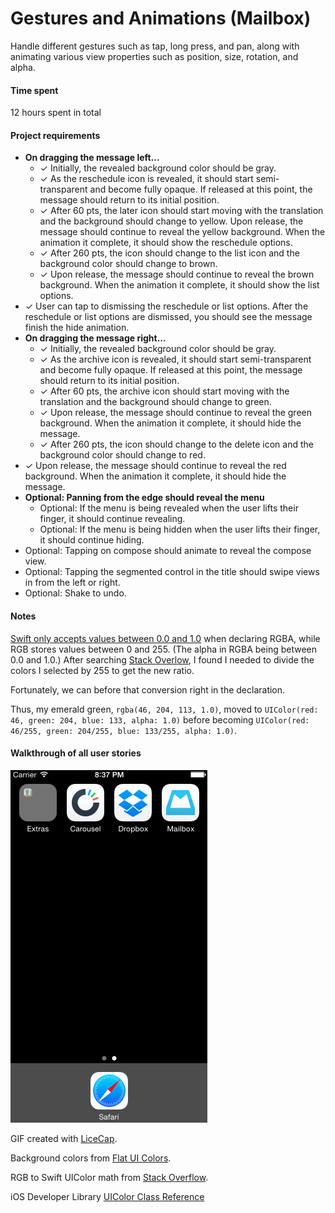 # Gestures and Animations (Mailbox)
Handle different gestures such as tap, long press, and pan, along with animating various view properties such as position, size, rotation, and alpha.

#### Time spent
12 hours spent in total

#### Project requirements
* **On dragging the message left...**
	* ✓ Initially, the revealed background color should be gray.
	* ✓ As the reschedule icon is revealed, it should start semi-transparent and become fully opaque. If released at this point, the message should return to its initial position.
	* ✓ After 60 pts, the later icon should start moving with the translation and the background should change to yellow.
Upon release, the message should continue to reveal the yellow background. When the animation it complete, it should show the reschedule options.
	* ✓ After 260 pts, the icon should change to the list icon and the background color should change to brown.
	* ✓ Upon release, the message should continue to reveal the brown background. When the animation it complete, it should show the list options.
* ✓ User can tap to dismissing the reschedule or list options. After the reschedule or list options are dismissed, you should see the message finish the hide animation.
* **On dragging the message right...**
	* ✓ Initially, the revealed background color should be gray.
	* ✓ As the archive icon is revealed, it should start semi-transparent and become fully opaque. If released at this point, the message should return to its initial position.
	* ✓ After 60 pts, the archive icon should start moving with the translation and the background should change to green.
	* ✓ Upon release, the message should continue to reveal the green background. When the animation it complete, it should hide the message.
	* ✓ After 260 pts, the icon should change to the delete icon and the background color should change to red.
* ✓ Upon release, the message should continue to reveal the red background. When the animation it complete, it should hide the message.
* **Optional: Panning from the edge should reveal the menu**
	* Optional: If the menu is being revealed when the user lifts their finger, it should continue revealing.
	* Optional: If the menu is being hidden when the user lifts their finger, it should continue hiding.
* Optional: Tapping on compose should animate to reveal the compose view.
* Optional: Tapping the segmented control in the title should swipe views in from the left or right.
* Optional: Shake to undo.

#### Notes
[Swift only accepts values between 0.0 and 1.0](https://developer.apple.com/library/ios/documentation/UIKit/Reference/UIColor_Class/index.html#//apple_ref/occ/clm/UIColor/colorWithRed%3agreen%3ablue%3aalpha%3a) when declaring RGBA, while RGB stores values between 0 and 255. (The alpha in RGBA being between 0.0 and 1.0.) After searching [Stack Overlow](http://stackoverflow.com/questions/24310696/uicolor-not-working-with-rgba-value-ios-7-swift), I found I needed to divide the colors I selected by 255 to get the new ratio.

Fortunately, we can before that conversion right in the declaration.

Thus, my emerald green, `rgba(46, 204, 113, 1.0)`, moved to `UIColor(red: 46, green: 204, blue: 133, alpha: 1.0)` before becoming `UIColor(red: 46/255, green: 204/255, blue: 133/255, alpha: 1.0)`.


#### Walkthrough of all user stories

![Video Walkthrough](mailbox.gif)

GIF created with [LiceCap](http://www.cockos.com/licecap/).

Background colors from [Flat UI Colors](http://flatuicolors.com/).

RGB to Swift UIColor math from [Stack Overflow](http://stackoverflow.com/questions/24310696/uicolor-not-working-with-rgba-value-ios-7-swift).

iOS Developer Library [UIColor Class Reference](https://developer.apple.com/library/ios/documentation/UIKit/Reference/UIColor_Class/index.html#//apple_ref/occ/clm/UIColor/colorWithRed%3agreen%3ablue%3aalpha%3a)